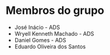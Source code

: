 # Membros do grupo

* José Inácio - ADS
* Wryell Kenneth Machado - ADS
* Daniel Gomes - ADS
* Eduardo Oliveira dos Santos